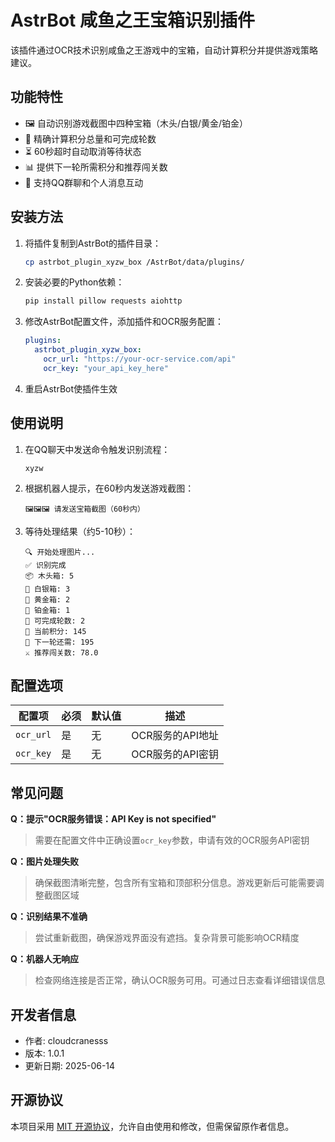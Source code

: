 # AstrBot 咸鱼之王宝箱识别插件

该插件通过OCR技术识别咸鱼之王游戏中的宝箱，自动计算积分并提供游戏策略建议。

## 功能特性

- 🖼 自动识别游戏截图中四种宝箱（木头/白银/黄金/铂金）
- 🧮 精确计算积分总量和可完成轮数
- ⏳ 60秒超时自动取消等待状态
- 📊 提供下一轮所需积分和推荐闯关数
- 📱 支持QQ群聊和个人消息互动

## 安装方法

1. 将插件复制到AstrBot的插件目录：
   ```bash
   cp astrbot_plugin_xyzw_box /AstrBot/data/plugins/
   ```

2. 安装必要的Python依赖：
   ```bash
   pip install pillow requests aiohttp
   ```

3. 修改AstrBot配置文件，添加插件和OCR服务配置：
   ```yaml
   plugins:
     astrbot_plugin_xyzw_box:
       ocr_url: "https://your-ocr-service.com/api"
       ocr_key: "your_api_key_here"
   ```

4. 重启AstrBot使插件生效

## 使用说明

1. 在QQ聊天中发送命令触发识别流程：
   ```
   xyzw
   ```

2. 根据机器人提示，在60秒内发送游戏截图：
   ```
   🖼🖼🖼️ 请发送宝箱截图（60秒内）
   ```

3. 等待处理结果（约5-10秒）：
   ```
   🔍 开始处理图片...
   ✅ 识别完成
   📦 木头箱: 5
   🥈 白银箱: 3
   🥇 黄金箱: 2
   💎 铂金箱: 1
   🔄 可完成轮数: 2
   🎯 当前积分: 145
   🚧 下一轮还需: 195
   ⚔️ 推荐闯关数: 78.0
   ```

## 配置选项

| 配置项     | 必须 | 默认值                             | 描述                     |
|------------|------|------------------------------------|--------------------------|
| `ocr_url`  | 是   | 无                                 | OCR服务的API地址         |
| `ocr_key`  | 是   | 无                                 | OCR服务的API密钥         |

## 常见问题

**Q：提示"OCR服务错误：API Key is not specified"**
> 需要在配置文件中正确设置`ocr_key`参数，申请有效的OCR服务API密钥

**Q：图片处理失败**
> 确保截图清晰完整，包含所有宝箱和顶部积分信息。游戏更新后可能需要调整截图区域

**Q：识别结果不准确**
> 尝试重新截图，确保游戏界面没有遮挡。复杂背景可能影响OCR精度

**Q：机器人无响应**
> 检查网络连接是否正常，确认OCR服务可用。可通过日志查看详细错误信息

## 开发者信息

- 作者: cloudcranesss
- 版本: 1.0.1
- 更新日期: 2025-06-14

## 开源协议

本项目采用 [MIT 开源协议](LICENSE)，允许自由使用和修改，但需保留原作者信息。
